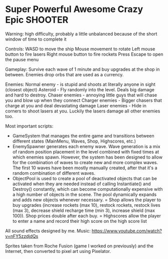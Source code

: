 # Super Powerful Awesome Crazy Epic SHOOTER

Warning: high difficulty, probably a little unbalanced because of the short window of time to complete it

Controls:
WASD to move the ship
Mouse movement to rotate
Left mouse button to fire lasers
Right mouse button to fire rockets
Press Escape to open the pause menu

Gameplay: Survive each wave of 1 minute and buy upgrades at the shop in between. Enemies drop orbs that are used as a currency.

Enemies:
Normal enemy - is stupid and shoots at literally anyone in sight (closest object)
Asteroid - Fly randomly into the level. Deals big damage and hard to destroy.
Chaser enemies - annoying little guys that will chase you and blow up when they connect
Charger enemies - Bigger chasers that charge at you and deal devastating damage
Laser enemies - Hide in corners to shoot lasers at you. Luckily the lasers damage all other enemies too.

Most important scripts:

- GameSystem that manages the entire game and transitions between different states (MainMenu, Waves, Shop, Highscores, etc.)
- EnemySpawner generates each enemy wave. Wave generation is a mix of random position placement in the level combined with fixed times at which enemies spawn. However, the system has been designed to allow for the combination of waves to create new and more complex waves. The first 10 waves have been mostly manually created, after that it's a random combination of different waves.
- ObjectPool is used to create a pool of deactivated objects that can be activated when they are needed instead of calling Instantiate() and Destroy() constantly, which can become computationally expensive with a high number of objects in the scene. The pool dynamically expands and adds new objects whenever necessary.
= Shop allows the player to buy upgrades (increase rockets (max 10), restock rockets, restock lives (max 3), decrease shield recharge time (min 3), increase shield (max 100)). Shop prices double after each buy.
= Highscores allow the player to enter a name and record their high score on the high score list

All sound effects designed by me.
Music: https://www.youtube.com/watch?v=nFY5zzdjdQs

Sprites taken from Roche Fusion (game I worked on previously) and the Internet, then converted to pixel art using Pixelator.
